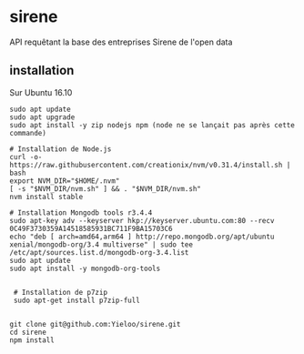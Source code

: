 # sirene
API requêtant la base des entreprises Sirene de l'open data

## installation

Sur Ubuntu 16.10

    sudo apt update
    sudo apt upgrade
    sudo apt install -y zip nodejs npm (node ne se lançait pas après cette commande)
    
    # Installation de Node.js
    curl -o- https://raw.githubusercontent.com/creationix/nvm/v0.31.4/install.sh | bash
    export NVM_DIR="$HOME/.nvm"
    [ -s "$NVM_DIR/nvm.sh" ] && . "$NVM_DIR/nvm.sh"
    nvm install stable
    
    # Installation Mongodb tools r3.4.4 
    sudo apt-key adv --keyserver hkp://keyserver.ubuntu.com:80 --recv 0C49F3730359A14518585931BC711F9BA15703C6
    echo "deb [ arch=amd64,arm64 ] http://repo.mongodb.org/apt/ubuntu xenial/mongodb-org/3.4 multiverse" | sudo tee /etc/apt/sources.list.d/mongodb-org-3.4.list
    sudo apt update
    sudo apt install -y mongodb-org-tools
    
    
     # Installation de p7zip
     sudo apt-get install p7zip-full
    
  
    git clone git@github.com:Yieloo/sirene.git
    cd sirene
    npm install
    
